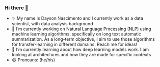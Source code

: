 ### Hi there 👋

<!--
**daysonn/daysonn** is a ✨ _special_ ✨ repository because its `README.md` (this file) appears on your GitHub profile.

Here are some ideas to get you started:

- 🔭 I’m currently working on ...
- 🌱 I’m currently learning ...
- 👯 I’m looking to collaborate on ...
- 🤔 I’m looking for help with ...
- 💬 Ask me about ...
- 📫 How to reach me: ...
- 😄 Pronouns: ...
- ⚡ Fun fact: ...
-->

- ✨ My name is Dayson Nascimento and I currently work as a data scientist, with data analysis background
- 🔭 I’m currently working on Natural Language Processing (NLP) using machine learning algorithms: specifically on long text automatic summarization. As a long-term objective, I aim to use those algorithms for transfer-learning in different domains. Reach me for ideas!
- 🌱 I’m currently learning about how deep learning models work. I am looking at architectures and how they are made for specific contexts
- 😄 Pronouns: (he/his)
